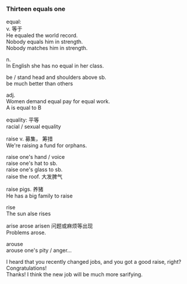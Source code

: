 ### Thirteen equals one  
equal:  
v. 等于  
He equaled the world record.  
Nobody equals him in strength.  
Nobody matches him in strength.  
  
n.  
In English she has no equal in her class.  
  
be / stand head and shoulders above sb.  
be much better than others  
  
adj.  
Women demand equal pay for equal work.  
A is equal to B  
  
equality: 平等  
racial / sexual equality  
  
raise v. 募集， 筹措  
We're raising a fund for orphans.  
  
raise one's hand / voice  
raise one's hat to sb.  
raise one's glass to sb.  
raise the roof. 大发脾气   
  
raise pigs. 养猪  
He has a big family to raise  
  
rise  
The sun alse rises  
  
arise arose arisen 问题或麻烦等出现  
Problems arose.  
  
arouse  
arouse one's pity / anger...  
  
I heard that you recently changed jobs, and you got a good raise, right? Congratulations!  
Thanks! I think the new job will be much more sarifying.  


